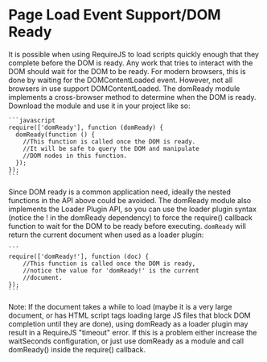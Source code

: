 # Page Load Event Support/DOM Ready
It is possible when using RequireJS to load scripts quickly enough that they complete before the DOM is ready. Any work that tries to interact with the DOM should wait for the DOM to be ready. For modern browsers, this is done by waiting for the DOMContentLoaded event.
However, not all browsers in use support DOMContentLoaded. The domReady module implements a cross-browser method to determine when the DOM is ready. Download the module and use it in your project like so:

	```javascript
	require(['domReady'], function (domReady) {
	  domReady(function () {
	    //This function is called once the DOM is ready.
	    //It will be safe to query the DOM and manipulate
	    //DOM nodes in this function.
	  });
	});
	```

Since DOM ready is a common application need, ideally the nested functions in the API above could be avoided. The domReady module also implements the Loader Plugin API, so you can use the loader plugin syntax (notice the ! in the domReady dependency) to force the require() callback function to wait for the DOM to be ready before executing.
```domReady```
will return the current document when used as a loader plugin:

	```
	require(['domReady!'], function (doc) {
	    //This function is called once the DOM is ready,
	    //notice the value for 'domReady!' is the current
	    //document.
	});
	```
Note: If the document takes a while to load (maybe it is a very large document, or has HTML script tags loading large JS files that block DOM completion until they are done), using domReady as a loader plugin may result in a RequireJS "timeout" error. If this is a problem either increase the waitSeconds configuration, or just use domReady as a module and call domReady() inside the require() callback.
